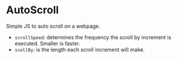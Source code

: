 # AutoScroll

Simple JS to auto scroll on a webpage.

- `scrollSpeed`: determines the frequency the scroll by increment is executed. Smaller is faster.
- `scollBy`: is the length each scroll increment will make.  
